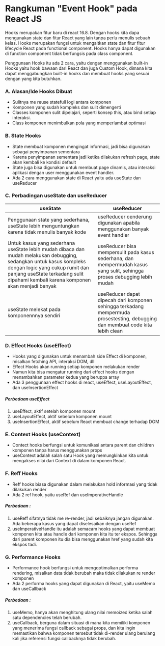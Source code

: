 # Rangkuman "Event Hook" pada React JS
Hooks merupakan fitur baru di react 16.8. Dengan hooks kita dapa mengunakan state dan fitur React yang lain tanpa perlu menulis sebuah kelas. Hooks merupakan fungsi untuk mengaitkan state dan fitur fitur lifecycle React pada functional component. Hooks hanya dapat digunakan di function component tidak berfungsis pada class component.

Penggunaan Hooks itu ada 2 cara, yaitu dengan menggunakan built-in Hooks yaitu hook bawaan dari React dan juga Custom Hook, dimana kita dapat menggabungkan built-in hooks dan membuat hooks yang sesuai dengan yang kita butuhkan.

### A. Alasan/Ide Hooks Dibuat
- Sulitnya me reuse statefull logi antara komponen
- Komponen yang sudah kompleks dan sulit dimengerti
- Classes komponen sulit dipelajari, seperti konsep this, atau bind setiap interaksi.
- Class komponen menimbulkan pola yang memperlambat optimasi

### B. State Hooks
- State membuat komponen mengingat informasi, jadi bisa digunakan sebagai penyimpanan sementara
- Karena penyimpanan sementara jadi ketika dilakukan refresh page, state akan kembali ke kondisi default
- State juga bisa digunakan untuk membuat page dinamis, atau interaksi aplikasi dengan user menggunakan event handler.
- Ada 2 cara menggunakan state di React yaitu ada useState dan useReducer


### C. Perbadingan useState dan useReducer
| useState | useReducer |
| ----------- | ---------- |
| Penggunaan state yang sederhana, useState lebih menguntungkan karena tidak menulis banyak kode | useReducer cenderung digunakan apabila menggunakan banyak event handler |
| Untuk kasus yang sederhana useState lebih mudah dibaca dan mudah melakukan debugging, sedangkan untuk kasus kompleks dengan logic yang cukup rumit dan panjang useState terkadang sulit dipahami kembali karena komponen akan menjadi banyak | useReducer bisa mempersulit pada kasus sederhana, dan mempermudah kasus yang sulit, sehingga proses debugging lebih mudah |
| useState melekat pada komponennnya sendiri | useReducer dapat dipecah dari komponen sehingga terkadang mempermuda prosestesting, debugging dan membuat code kita lebih clean | 

### D. Effect Hooks (useEffect)
- Hooks yang digunakan untuk menambah side Effect di komponen, misalkan fetching API, interaksi DOM, dll
- Effect Hooks akan running setiap komponen melakukan render
- Namun kita bisa mengatur running dari effect hooks dengan menambahkan parameter kedua yang beruppa array
- Ada 3 penggunaan effect hooks di react, useEffect, useLayoutEffect, dan useInsertionEffect

##### Perbedaan useEffect
1. useEffect, aktif setelah komponen mount
2. useLayoutEffect, aktif sebelum komponen mount
3. useInsertionEffect, aktif sebelum React membuat change terhadap DOM

### E. Context Hooks (useContext)
- Contect hooks berfungsi untuk komunikasi antara parent dan children komponen tanpa harus menggunakan props
- useContext adalah salah satu Hook yang memungkinkan kita untuk mengakses nilai dari Context di dalam komponen React.

### F. Reff Hooks
- Reff hooks biasa digunakan dalam melakukan hold informasi yang tidak dilakukan render
- Ada 2 ref hook, yaitu useRef dan useImperativeHandle
##### Perbedaan :
1. useReff sifatnya tidak me re-render, jadi sebaiknya jangan digunakan. Ada beberapa kasus yang dapat diselesaikan dengan useRef
2. useImperativeHandle itu adalah semacam hooks yang dapat membuat komponen kita atau handle dari komponen kita itu ter ekspos. Sehingga dari parent komponen itu dia bisa menggunakan href yang sudah kita ekspos tadi.

### G. Performance Hooks
- Performance hook berfungsi untuk mengoptimalkan performa rendering, misalkan data tidak berubah maka tidak dilakukan re render komponen
- Ada 2 performa hooks yang dapat digunakan di React, yaitu useMemo dan useCallback

##### Perbedaan :
1. useMemo, hanya akan menghitung ulang nilai memoized ketika salah satu dependencies telah berubah.
2. useCallback, berguna dalam situasi di mana kita memiliki komponen yang menerima fungsi callback sebagai props, dan kita ingin memastikan bahwa komponen tersebut tidak di-render ulang berulang kali jika referensi fungsi callbacknya tidak berubah.


















